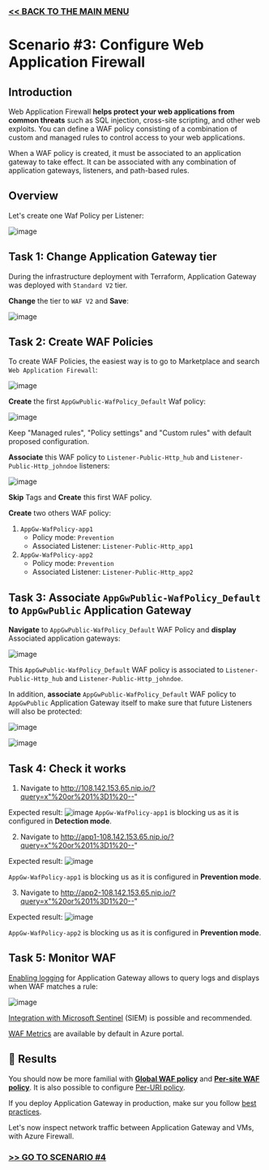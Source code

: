 ### [<< BACK TO THE MAIN MENU](https://github.com/dawlysd/azure-application-gateway-microhack)

# Scenario #3: Configure Web Application Firewall

## Introduction 

Web Application Firewall **helps protect your web applications from common threats** such as SQL injection, cross-site scripting, and other web exploits. You can define a WAF policy consisting of a combination of custom and managed rules to control access to your web applications.

When a WAF policy is created, it must be associated to an application gateway to take effect. It can be associated with any combination of application gateways, listeners, and path-based rules.

## Overview

Let's create one Waf Policy per Listener:

![image](docs/scenario3-overview.png)

## Task 1: Change Application Gateway tier

During the infrastructure deployment with Terraform, Application Gateway was deployed with `Standard V2` tier.

**Change** the tier to `WAF V2` and **Save**:

![image](docs/scenario3-change_tier.png)

## Task 2: Create WAF Policies

To create WAF Policies, the easiest way is to go to Marketplace and search `Web Application Firewall`:

![image](docs/scenario3-marketplace.png)

**Create** the first `AppGwPublic-WafPolicy_Default` Waf policy:

![image](docs/scenario3-wafpolicy-default.png)

Keep "Managed rules", "Policy settings" and "Custom rules" with default proposed configuration.

**Associate** this WAF policy to `Listener-Public-Http_hub` and `Listener-Public-Http_johndoe` listeners:

![image](docs/scenario3-wafpolicy-default2.png)

**Skip** Tags and **Create** this first WAF policy.

**Create** two others WAF policy:
1) `AppGw-WafPolicy-app1`
   * Policy mode: `Prevention`
   * Associated Listener: `Listener-Public-Http_app1`
2) `AppGw-WafPolicy-app2`
   * Policy mode: `Prevention`
   * Associated Listener: `Listener-Public-Http_app2`

## Task 3: Associate `AppGwPublic-WafPolicy_Default` to `AppGwPublic` Application Gateway

**Navigate** to `AppGwPublic-WafPolicy_Default` WAF Policy and **display** Associated application gateways:

![image](docs/scenario3-wafpolicy-default3.png)

This `AppGwPublic-WafPolicy_Default` WAF policy is associated to `Listener-Public-Http_hub` and `Listener-Public-Http_johndoe`.

In addition, **associate** `AppGwPublic-WafPolicy_Default` WAF policy to `AppGwPublic` Application Gateway itself to make sure that future Listeners will also be protected:

![image](docs/scenario3-wafpolicy-default4.png)

![image](docs/scenario3-wafpolicy-default5.png)

## Task 4: Check it works

1) Navigate to http://108.142.153.65.nip.io/?query=x"%20or%201%3D1%20--"

Expected result: 
![image](docs/scenario3-result-hub.png)
`AppGw-WafPolicy-app1` is blocking us as it is configured in **Detection mode**.

2) Navigate to http://app1-108.142.153.65.nip.io/?query=x"%20or%201%3D1%20--"

Expected result: 
![image](docs/scenario3-result-app1.png)

`AppGw-WafPolicy-app1` is blocking us as it is configured in **Prevention mode**.

3) Navigate to http://app2-108.142.153.65.nip.io/?query=x"%20or%201%3D1%20--"

Expected result: 
![image](docs/scenario3-result-app2.png)

`AppGw-WafPolicy-app2` is blocking us as it is configured in **Prevention mode**.

## Task 5: Monitor WAF

[Enabling logging](https://learn.microsoft.com/en-us/azure/web-application-firewall/ag/web-application-firewall-logs#enable-logging-through-the-azure-portal) for Application Gateway allows to query logs and displays when WAF matches a rule:

![image](docs/scenario3-monitoring.png)

[Integration with Microsoft Sentinel](https://learn.microsoft.com/en-us/azure/web-application-firewall/ag/best-practices#send-logs-to-microsoft-sentinel) (SIEM) is possible and recommended.

[WAF Metrics](https://learn.microsoft.com/en-us/azure/web-application-firewall/ag/application-gateway-waf-metrics#access-waf-metrics-in-azure-portal) are available by default in Azure portal.


## 🏁 Results

You should now be more familial with [**Global WAF policy**](https://learn.microsoft.com/en-us/azure/web-application-firewall/ag/policy-overview#global-waf-policy) and [**Per-site WAF policy**](https://learn.microsoft.com/en-us/azure/web-application-firewall/ag/policy-overview#per-site-waf-policy). It is also possible to configure [Per-URI policy](https://learn.microsoft.com/en-us/azure/web-application-firewall/ag/policy-overview#per-uri-policy).

If you deploy Application Gateway in production, make sur you follow [best practices](https://learn.microsoft.com/en-us/azure/web-application-firewall/ag/best-practices).

Let's now inspect network traffic between Application Gateway and VMs, with Azure Firewall.

### [>> GO TO SCENARIO #4](https://github.com/dawlysd/azure-application-gateway-microhack/blob/main/4-scenario.md)
